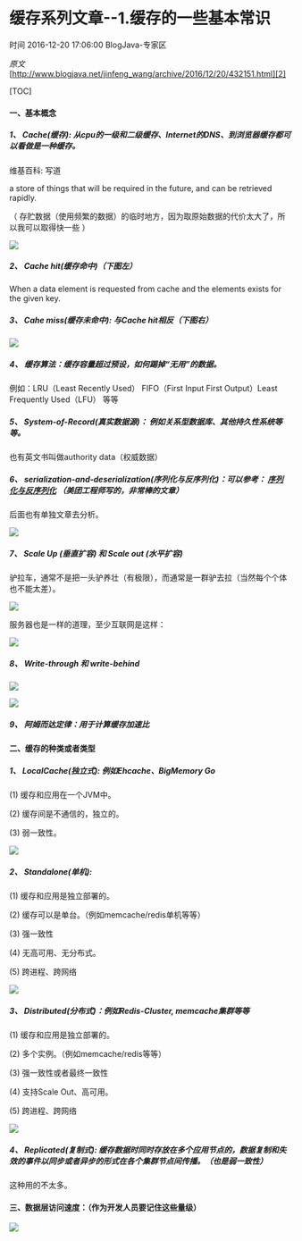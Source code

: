 # 缓存系列文章--1.缓存的一些基本常识

 时间 2016-12-20 17:06:00  BlogJava-专家区

_原文_[http://www.blogjava.net/jinfeng_wang/archive/2016/12/20/432151.html][2]

[TOC]


#### 一、基本概念

##### 1、 Cache(缓存): 从cpu的一级和二级缓存、Internet的DNS、到浏览器缓存都可以看做是一种缓存。

维基百科: 写道

a store of things that will be required in the future, and can be retrieved rapidly.

（ 存贮数据（使用频繁的数据）的临时地方，因为取原始数据的代价太大了，所以我可以取得快一些  ）

![][6]

##### 2、 Cache hit(缓存命中)（下图左）

When a data element is requested from cache and the elements exists for the given key.

##### 3、 Cahe miss(缓存未命中): 与Cache hit相反（下图右）

![][7]

##### 4、 缓存算法：缓存容量超过预设，如何踢掉“无用”的数据。

例如：LRU（Least Recently Used） FIFO（First Input First Output）Least Frequently Used（LFU） 等等

##### 5、 System-of-Record(真实数据源)： 例如关系型数据库、其他持久性系统等等。

也有英文书叫做authority data（权威数据）

##### 6、 serialization-and-deserialization(序列化与反序列化)：可以参考： [序列化与反序列化][8] （美团工程师写的，非常棒的文章） 

后面也有单独文章去分析。

![][9]

##### 7、 Scale Up (垂直扩容) 和 Scale out (水平扩容)

驴拉车，通常不是把一头驴养壮（有极限），而通常是一群驴去拉（当然每个个体也不能太差）。

![][10]

服务器也是一样的道理，至少互联网是这样：

![][11]

##### 8、 Write-through 和 write-behind

![][12]

![][13]

##### 9、 阿姆而达定律：用于计算缓存加速比

#### 二、缓存的种类或者类型

##### 1、 LocalCache(独立式): 例如Ehcache、BigMemory Go

(1) 缓存和应用在一个JVM中。

(2) 缓存间是不通信的，独立的。

(3) 弱一致性。

![][14]

##### 2、 Standalone(单机):

(1) 缓存和应用是独立部署的。

(2) 缓存可以是单台。（例如memcache/redis单机等等）

(3) 强一致性

(4) 无高可用、无分布式。

(5) 跨进程、跨网络

![][15]

##### 3、 Distributed(分布式)：例如Redis-Cluster, memcache集群等等

(1) 缓存和应用是独立部署的。

(2) 多个实例。（例如memcache/redis等等）

(3) 强一致性或者最终一致性

(4) 支持Scale Out、高可用。

(5) 跨进程、跨网络

![][16]

##### 4、 Replicated(复制式): 缓存数据时同时存放在多个应用节点的，数据复制和失效的事件以同步或者异步的形式在各个集群节点间传播。（也是弱一致性）

这种用的不太多。

#### 三、数据层访问速度：（作为开发人员要记住这些量级）

![][17]

[2]: http://www.blogjava.net/jinfeng_wang/archive/2016/12/20/432151.html

[6]: ./img/rUzQBv2.jpg
[7]: ./img/I7Bzamq.png
[8]: http://www.infoq.com/cn/articles/serialization-and-deserialization
[9]: ./img/2QjQRni.jpg
[10]: ./img/jaqE73Z.png
[11]: ./img/7ry2yyn.png
[12]: ./img/MnUby23.png
[13]: ./img/zY73MjV.png
[14]: ./img/Jbqei22.png
[15]: ./img/fQfyQv7.png
[16]: ./img/IzeI7rv.png
[17]: ./img/yqqeMzY.png